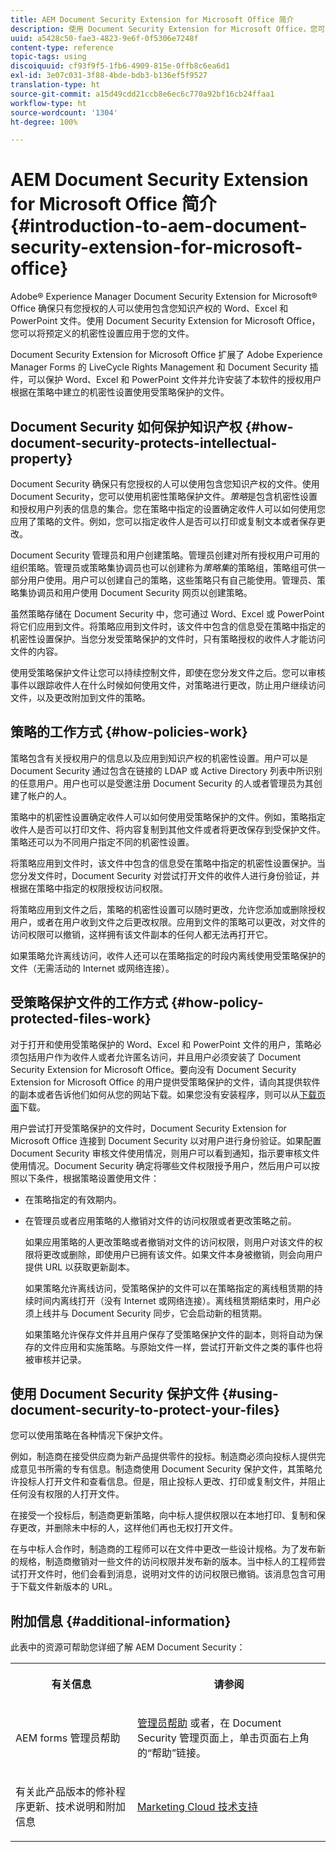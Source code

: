 ```yaml
---
title: AEM Document Security Extension for Microsoft Office 简介
description: 使用 Document Security Extension for Microsoft Office，您可以将预定义的机密性设置应用于 Microsoft Office 文件。
uuid: a5428c50-fae3-4823-9e6f-0f5306e7248f
content-type: reference
topic-tags: using
discoiquuid: cf93f9f5-1fb6-4909-815e-0ffb8c6ea6d1
exl-id: 3e07c031-3f88-4bde-bdb3-b136ef5f9527
translation-type: ht
source-git-commit: a15d49cdd21ccb8e6ec6c770a92bf16cb24ffaa1
workflow-type: ht
source-wordcount: '1304'
ht-degree: 100%

---
```


# AEM Document Security Extension for Microsoft Office 简介{#introduction-to-aem-document-security-extension-for-microsoft-office}

Adobe® Experience Manager Document Security Extension for Microsoft® Office 确保只有您授权的人可以使用包含您知识产权的 Word、Excel 和 PowerPoint 文件。使用 Document Security Extension for Microsoft Office，您可以将预定义的机密性设置应用于您的文件。

Document Security Extension for Microsoft Office 扩展了 Adobe Experience Manager Forms 的 LiveCycle Rights Management 和 Document Security 插件，可以保护 Word、Excel 和 PowerPoint 文件并允许安装了本软件的授权用户根据在策略中建立的机密性设置使用受策略保护的文件。

## Document Security 如何保护知识产权 {#how-document-security-protects-intellectual-property}

Document Security 确保只有您授权的人可以使用包含您知识产权的文件。使用 Document Security，您可以使用机密性策略保护文件。*策略*&#x200B;是包含机密性设置和授权用户列表的信息的集合。您在策略中指定的设置确定收件人可以如何使用您应用了策略的文件。例如，您可以指定收件人是否可以打印或复制文本或者保存更改。

Document Security 管理员和用户创建策略。管理员创建对所有授权用户可用的组织策略。管理员或策略集协调员也可以创建称为&#x200B;*策略集*&#x200B;的策略组，策略组可供一部分用户使用。用户可以创建自己的策略，这些策略只有自己能使用。管理员、策略集协调员和用户使用 Document Security 网页以创建策略。

虽然策略存储在 Document Security 中，您可通过 Word、Excel 或 PowerPoint 将它们应用到文件。将策略应用到文件时，该文件中包含的信息受在策略中指定的机密性设置保护。当您分发受策略保护的文件时，只有策略授权的收件人才能访问文件的内容。

使用受策略保护文件让您可以持续控制文件，即使在您分发文件之后。您可以审核事件以跟踪收件人在什么时候如何使用文件，对策略进行更改，防止用户继续访问文件，以及更改附加到文件的策略。

## 策略的工作方式 {#how-policies-work}

策略包含有关授权用户的信息以及应用到知识产权的机密性设置。用户可以是 Document Security 通过包含在链接的 LDAP 或 Active Directory 列表中所识别的任意用户。用户也可以是受邀注册 Document Security 的人或者管理员为其创建了帐户的人。

策略中的机密性设置确定收件人可以如何使用受策略保护的文件。例如，策略指定收件人是否可以打印文件、将内容复制到其他文件或者将更改保存到受保护文件。策略还可以为不同用户指定不同的机密性设置。

将策略应用到文件时，该文件中包含的信息受在策略中指定的机密性设置保护。当您分发文件时，Document Security 对尝试打开文件的收件人进行身份验证，并根据在策略中指定的权限授权访问权限。

将策略应用到文件之后，策略的机密性设置可以随时更改，允许您添加或删除授权用户，或者在用户收到文件之后更改权限。应用到文件的策略可以更改，对文件的访问权限可以撤销，这样拥有该文件副本的任何人都无法再打开它。

如果策略允许离线访问，收件人还可以在策略指定的时段内离线使用受策略保护的文件（无需活动的 Internet 或网络连接）。

## 受策略保护文件的工作方式 {#how-policy-protected-files-work}

对于打开和使用受策略保护的 Word、Excel 和 PowerPoint 文件的用户，策略必须包括用户作为收件人或者允许匿名访问，并且用户必须安装了 Document Security Extension for Microsoft Office。要向没有 Document Security Extension for Microsoft Office 的用户提供受策略保护的文件，请向其提供软件的副本或者告诉他们如何从您的网站下载。如果您没有安装程序，则可以从[下载页面](https://www.adobe.com/products/livecycle/rightsmanagement/extension/downloads.html)下载。

用户尝试打开受策略保护的文件时，Document Security Extension for Microsoft Office 连接到 Document Security 以对用户进行身份验证。如果配置 Document Security 审核文件使用情况，则用户可以看到通知，指示要审核文件使用情况。Document Security 确定将哪些文件权限授予用户，然后用户可以按照以下条件，根据策略设置使用文件：

* 在策略指定的有效期内。
* 在管理员或者应用策略的人撤销对文件的访问权限或者更改策略之前。

   如果应用策略的人更改策略或者撤销对文件的访问权限，则用户对该文件的权限将更改或删除，即使用户已拥有该文件。如果文件本身被撤销，则会向用户提供 URL 以获取更新副本。

   如果策略允许离线访问，受策略保护的文件可以在策略指定的离线租赁期的持续时间内离线打开（没有 Internet 或网络连接）。离线租赁期结束时，用户必须上线并与 Document Security 同步，它会启动新的租赁期。

   如果策略允许保存文件并且用户保存了受策略保护文件的副本，则将自动为保存的文件应用和实施策略。与原始文件一样，尝试打开新文件之类的事件也将被审核并记录。

## 使用 Document Security 保护文件 {#using-document-security-to-protect-your-files}

您可以使用策略在各种情况下保护文件。

例如，制造商在接受供应商为新产品提供零件的投标。制造商必须向投标人提供完成意见书所需的专有信息。制造商使用 Document Security 保护文件，其策略允许投标人打开文件和查看信息。但是，阻止投标人更改、打印或复制文件，并阻止任何没有权限的人打开文件。

在接受一个投标后，制造商更新策略，向中标人提供权限以在本地打印、复制和保存更改，并删除未中标的人，这样他们再也无权打开文件。

在与中标人合作时，制造商的工程师可以在文件中更改一些设计规格。为了发布新的规格，制造商撤销对一些文件的访问权限并发布新的版本。当中标人的工程师尝试打开文件时，他们会看到消息，说明对文件的访问权限已撤销。该消息包含可用于下载文件新版本的 URL。

## 附加信息 {#additional-information}

此表中的资源可帮助您详细了解 AEM Document Security：

<table >
 <tbody>
  <tr>
   <th><p>有关信息</p> </th>
   <th><p>请参阅</p> </th>
  </tr>
  <tr>
   <td><p>AEM forms 管理员帮助</p> </td>
   <td><p><a href="http://www.adobe.com/go/learn_aemforms_admin_65_cn">管理员帮助</a> 或者，在 Document Security 管理页面上，单击页面右上角的“帮助”链接。</p> </td>
  </tr>
  <tr>
   <td><p>有关此产品版本的修补程序更新、技术说明和附加信息</p> </td>
   <td><p><a href="https://helpx.adobe.com/cn/marketing-cloud/contact-support.html">Marketing Cloud 技术支持</a></p> </td>
  </tr>
 </tbody>
</table>
